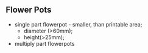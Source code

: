 ## Flower Pots

 - single part flowerpot - smaller, than printable area;
    - diameter (>60mm);
    - height(>25mm);
 - multiply part flowerpots
